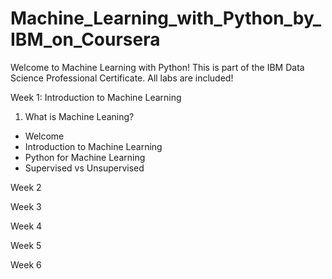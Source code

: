 # Machine_Learning_with_Python_by_IBM_on_Coursera
Welcome to Machine Learning with Python! This is part of the IBM Data Science Professional Certificate. All labs are included!

Week 1: Introduction to Machine Learning
1. What is Machine Leaning?
* Welcome
* Introduction to Machine Learning
* Python for Machine Learning
* Supervised vs Unsupervised

Week 2

Week 3

Week 4

Week 5

Week 6
